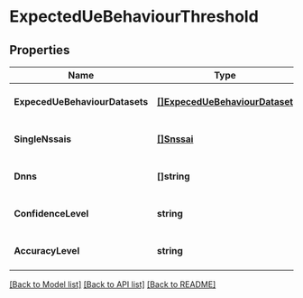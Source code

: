 # ExpectedUeBehaviourThreshold

## Properties
Name | Type | Description | Notes
------------ | ------------- | ------------- | -------------
**ExpecedUeBehaviourDatasets** | [**[]ExpecedUeBehaviourDataset**](ExpecedUeBehaviourDataset.md) |  | [optional] [default to null]
**SingleNssais** | [**[]Snssai**](Snssai.md) |  | [optional] [default to null]
**Dnns** | **[]string** |  | [optional] [default to null]
**ConfidenceLevel** | **string** |  | [optional] [default to null]
**AccuracyLevel** | **string** |  | [optional] [default to null]

[[Back to Model list]](../README.md#documentation-for-models) [[Back to API list]](../README.md#documentation-for-api-endpoints) [[Back to README]](../README.md)

